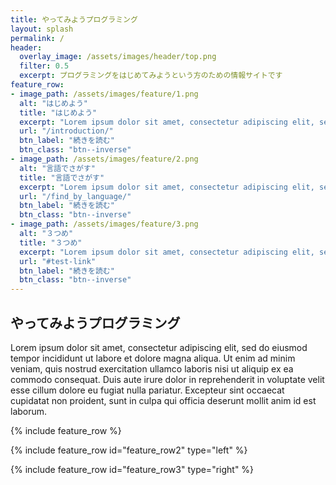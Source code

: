 ```yaml
---
title: やってみようプログラミング
layout: splash
permalink: /
header:
  overlay_image: /assets/images/header/top.png
  filter: 0.5
  excerpt: プログラミングをはじめてみようという方のための情報サイトです
feature_row:
- image_path: /assets/images/feature/1.png
  alt: "はじめよう"
  title: "はじめよう"
  excerpt: "Lorem ipsum dolor sit amet, consectetur adipiscing elit, sed do eiusmod tempor incididunt ut labore et dolore magna aliqua."
  url: "/introduction/"
  btn_label: "続きを読む"
  btn_class: "btn--inverse"
- image_path: /assets/images/feature/2.png
  alt: "言語でさがす"
  title: "言語でさがす"
  excerpt: "Lorem ipsum dolor sit amet, consectetur adipiscing elit, sed do eiusmod tempor incididunt ut labore et dolore magna aliqua."
  url: "/find_by_language/"
  btn_label: "続きを読む"
  btn_class: "btn--inverse"
- image_path: /assets/images/feature/3.png
  alt: "３つめ"
  title: "３つめ"
  excerpt: "Lorem ipsum dolor sit amet, consectetur adipiscing elit, sed do eiusmod tempor incididunt ut labore et dolore magna aliqua."
  url: "#test-link"
  btn_label: "続きを読む"
  btn_class: "btn--inverse"
---
```

## やってみようプログラミング
Lorem ipsum dolor sit amet, consectetur adipiscing elit, sed do eiusmod tempor incididunt ut labore et dolore magna aliqua. Ut enim ad minim veniam, quis nostrud exercitation ullamco laboris nisi ut aliquip ex ea commodo consequat. Duis aute irure dolor in reprehenderit in voluptate velit esse cillum dolore eu fugiat nulla pariatur. Excepteur sint occaecat cupidatat non proident, sunt in culpa qui officia deserunt mollit anim id est laborum.

{% include feature_row %}

{% include feature_row id="feature_row2" type="left" %}

{% include feature_row id="feature_row3" type="right" %}
